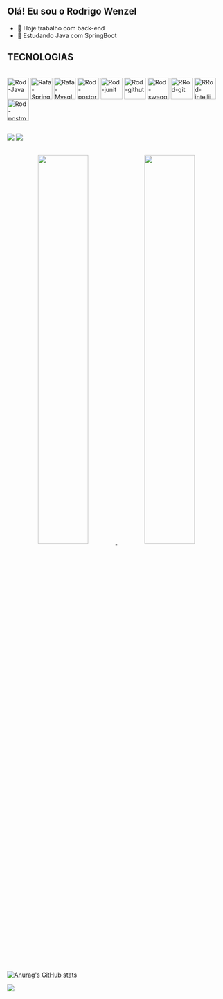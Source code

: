 ## Olá! Eu sou o Rodrigo Wenzel

- 🔭 Hoje trabalho com back-end
- 🌱 Estudando Java com SpringBoot

## TECNOLOGIAS
<div style="display: inline_block"><br>
<img align="center" alt="Rod-Java" height="50" width="50" src="https://cdn.jsdelivr.net/gh/devicons/devicon@latest/icons/java/java-original-wordmark.svg"/   >
<img align="center" alt="Rafa-Spring" height="50" width="50" src="https://cdn.jsdelivr.net/gh/devicons/devicon@latest/icons/spring/spring-original-wordmark.svg">
  <img align="center" alt="Rafa-Mysql" height="50" width="50" src="https://cdn.jsdelivr.net/gh/devicons/devicon@latest/icons/mysql/mysql-original-wordmark.svg" />
  <img align="center" alt="Rod-postgresql" height="50" width="50"src="https://cdn.jsdelivr.net/gh/devicons/devicon@latest/icons/postgresql/postgresql-original-wordmark.svg" />
  <img align="center" alt="Rod-junit" height="50" width="50"src="https://cdn.jsdelivr.net/gh/devicons/devicon@latest/icons/junit/junit-original-wordmark.svg" />
  <img align="center" alt="Rod-githut" height="50" width="50" src="https://cdn.jsdelivr.net/gh/devicons/devicon@latest/icons/github/github-original.svg" />     
  <img align="center" alt="Rod-swagger" height="50" width="50" src="https://cdn.jsdelivr.net/gh/devicons/devicon@latest/icons/swagger/swagger-original-wordmark.svg" />
  <img align="center" alt="RRod-git" height="50" width="50"src="https://cdn.jsdelivr.net/gh/devicons/devicon@latest/icons/git/git-original-wordmark.svg" />
  <img align="center" alt="RRod-intellij" height="50" width="50" src="https://cdn.jsdelivr.net/gh/devicons/devicon@latest/icons/intellij/intellij-original.svg" />
  <img align="center" alt="Rod-postman" height="50" width="50" src="https://cdn.jsdelivr.net/gh/devicons/devicon@latest/icons/postman/postman-original-wordmark.svg" />      
</div>

## 
<div> 
<a href="https://www.linkedin.com/in/rodrigo-wenzel/?locale=pt_BR" target="_blank"><img src="https://img.shields.io/badge/LinkedIn-0077B5?style=for-the-badge&logo=linkedin&logoColor=white" target="_blank"></a>
<a href = "mailto:rodrigocw90@gmail.com"><img src="https://img.shields.io/badge/-Gmail-%23333?style=for-the-badge&logo=gmail&logoColor=white" target="_blank"></a> 
</div>

</br>
<p align="center">
<a href="https://github.com/rodrigochavesw">
  <img height="48%" src="https://github-readme-stats-eight-theta.vercel.app/api?username=rodrigochavesw&show_icons=true&theme=algolia&include_all_commits=true&count_private=true"/>
  <img height="48%" src="https://github-readme-stats-eight-theta.vercel.app/api/top-langs/?username=rodrigochavesw&layout=compact&langs_count=8&theme=algolia"/>
</a>



  [![Anurag's GitHub stats](https://github-readme-stats.vercel.app/api?username=rodrigochavesw)](https://github.com/anuraghazra/github-readme-stats)


  <picture>
  <source
    srcset="https://github-readme-stats.vercel.app/api?username=rodrigochavesw&show_icons=true&theme=dark"
    media="(prefers-color-scheme: dark)"
  />
  <source
    srcset="https://github-readme-stats.vercel.app/api?username=rodrigochavesw&show_icons=true"
    media="(prefers-color-scheme: light), (prefers-color-scheme: no-preference)"
  />
  <img src="https://github-readme-stats.vercel.app/api?username=rodrigochavesw&show_icons=true" />
</picture>
</p>
</br>
</br>
           
          
